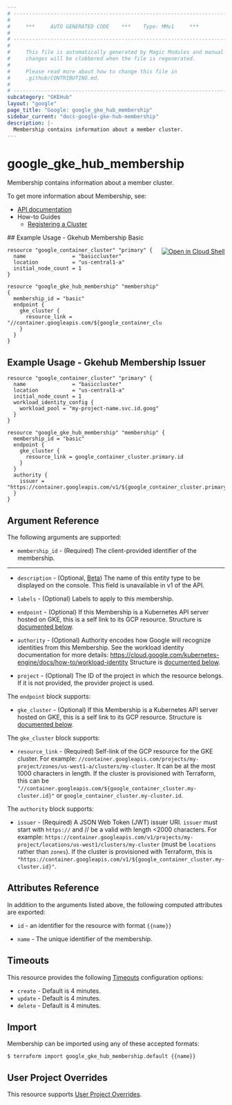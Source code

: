 ```yaml
---
# ----------------------------------------------------------------------------
#
#     ***     AUTO GENERATED CODE    ***    Type: MMv1     ***
#
# ----------------------------------------------------------------------------
#
#     This file is automatically generated by Magic Modules and manual
#     changes will be clobbered when the file is regenerated.
#
#     Please read more about how to change this file in
#     .github/CONTRIBUTING.md.
#
# ----------------------------------------------------------------------------
subcategory: "GKEHub"
layout: "google"
page_title: "Google: google_gke_hub_membership"
sidebar_current: "docs-google-gke-hub-membership"
description: |-
  Membership contains information about a member cluster.
---
```


# google\_gke\_hub\_membership

Membership contains information about a member cluster.


To get more information about Membership, see:

* [API documentation](https://cloud.google.com/anthos/multicluster-management/reference/rest/v1/projects.locations.memberships)
* How-to Guides
    * [Registering a Cluster](https://cloud.google.com/anthos/multicluster-management/connect/registering-a-cluster#register_cluster)

<div class = "oics-button" style="float: right; margin: 0 0 -15px">
  <a href="https://console.cloud.google.com/cloudshell/open?cloudshell_git_repo=https%3A%2F%2Fgithub.com%2Fterraform-google-modules%2Fdocs-examples.git&cloudshell_working_dir=gkehub_membership_basic&cloudshell_image=gcr.io%2Fgraphite-cloud-shell-images%2Fterraform%3Alatest&open_in_editor=main.tf&cloudshell_print=.%2Fmotd&cloudshell_tutorial=.%2Ftutorial.md" target="_blank">
    <img alt="Open in Cloud Shell" src="//gstatic.com/cloudssh/images/open-btn.svg" style="max-height: 44px; margin: 32px auto; max-width: 100%;">
  </a>
</div>
## Example Usage - Gkehub Membership Basic


```hcl
resource "google_container_cluster" "primary" {
  name               = "basiccluster"
  location           = "us-central1-a"
  initial_node_count = 1
}

resource "google_gke_hub_membership" "membership" {
  membership_id = "basic"
  endpoint {
    gke_cluster {
      resource_link = "//container.googleapis.com/${google_container_cluster.primary.id}"
    }
  }
}
```
## Example Usage - Gkehub Membership Issuer


```hcl
resource "google_container_cluster" "primary" {
  name               = "basiccluster"
  location           = "us-central1-a"
  initial_node_count = 1
  workload_identity_config {
    workload_pool = "my-project-name.svc.id.goog"
  }
}

resource "google_gke_hub_membership" "membership" {
  membership_id = "basic"
  endpoint {
    gke_cluster {
      resource_link = google_container_cluster.primary.id
    }
  }
  authority {
    issuer = "https://container.googleapis.com/v1/${google_container_cluster.primary.id}"
  }
}
```

## Argument Reference

The following arguments are supported:


* `membership_id` -
  (Required)
  The client-provided identifier of the membership.


- - -


* `description` -
  (Optional, [Beta](https://terraform.io/docs/providers/google/guides/provider_versions.html))
  The name of this entity type to be displayed on the console. This field is unavailable in v1 of the API.

* `labels` -
  (Optional)
  Labels to apply to this membership.

* `endpoint` -
  (Optional)
  If this Membership is a Kubernetes API server hosted on GKE, this is a self link to its GCP resource.
  Structure is [documented below](#nested_endpoint).

* `authority` -
  (Optional)
  Authority encodes how Google will recognize identities from this Membership.
  See the workload identity documentation for more details:
  https://cloud.google.com/kubernetes-engine/docs/how-to/workload-identity
  Structure is [documented below](#nested_authority).

* `project` - (Optional) The ID of the project in which the resource belongs.
    If it is not provided, the provider project is used.


<a name="nested_endpoint"></a>The `endpoint` block supports:

* `gke_cluster` -
  (Optional)
  If this Membership is a Kubernetes API server hosted on GKE, this is a self link to its GCP resource.
  Structure is [documented below](#nested_gke_cluster).


<a name="nested_gke_cluster"></a>The `gke_cluster` block supports:

* `resource_link` -
  (Required)
  Self-link of the GCP resource for the GKE cluster.
  For example: `//container.googleapis.com/projects/my-project/zones/us-west1-a/clusters/my-cluster`.
  It can be at the most 1000 characters in length. If the cluster is provisioned with Terraform,
  this can be `"//container.googleapis.com/${google_container_cluster.my-cluster.id}"` or
  `google_container_cluster.my-cluster.id`.

<a name="nested_authority"></a>The `authority` block supports:

* `issuer` -
  (Required)
  A JSON Web Token (JWT) issuer URI. `issuer` must start with `https://` and // be a valid 
  with length <2000 characters. For example: `https://container.googleapis.com/v1/projects/my-project/locations/us-west1/clusters/my-cluster` (must be `locations` rather than `zones`). If the cluster is provisioned with Terraform, this is `"https://container.googleapis.com/v1/${google_container_cluster.my-cluster.id}"`.

## Attributes Reference

In addition to the arguments listed above, the following computed attributes are exported:

* `id` - an identifier for the resource with format `{{name}}`

* `name` -
  The unique identifier of the membership.


## Timeouts

This resource provides the following
[Timeouts](/docs/configuration/resources.html#timeouts) configuration options:

- `create` - Default is 4 minutes.
- `update` - Default is 4 minutes.
- `delete` - Default is 4 minutes.

## Import


Membership can be imported using any of these accepted formats:

```
$ terraform import google_gke_hub_membership.default {{name}}
```

## User Project Overrides

This resource supports [User Project Overrides](https://www.terraform.io/docs/providers/google/guides/provider_reference.html#user_project_override).
